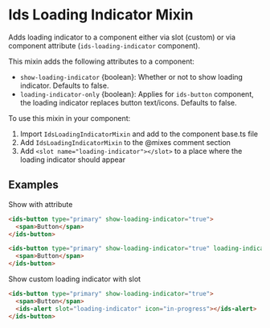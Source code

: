 # Ids Loading Indicator Mixin

Adds loading indicator to a component either via slot (custom) or via component attribute (`ids-loading-indicator` component).

This mixin adds the following attributes to a component:

- `show-loading-indicator` {boolean}: Whether or not to show loading indicator. Defaults to false.
- `loading-indicator-only` {boolean}: Applies for `ids-button` component, the loading indicator replaces button text/icons. Defaults to false.

To use this mixin in your component:

1. Import `IdsLoadingIndicatorMixin` and add to the component base.ts file
2. Add `IdsLoadingIndicatorMixin` to the @mixes comment section
3. Add `<slot name="loading-indicator"></slot>` to a place where the loading indicator should appear

## Examples
Show with attribute

```html
<ids-button type="primary" show-loading-indicator="true">
  <span>Button</span>
</ids-button>
```

```html
<ids-button type="primary" show-loading-indicator="true" loading-indicator-only="true">
  <span>Button</span>
</ids-button>
```

Show custom loading indicator with slot

```html
<ids-button type="primary" show-loading-indicator="true">
  <span>Button</span>
  <ids-alert slot="loading-indicator" icon="in-progress"></ids-alert>
</ids-button>
```
